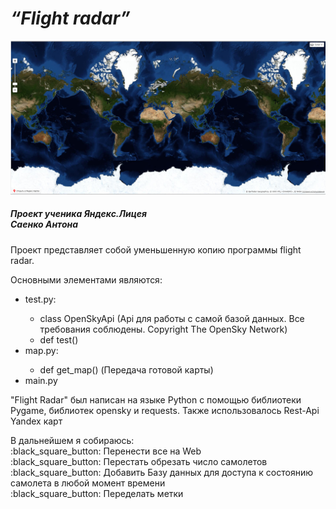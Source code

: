 # _“Flight radar”_
![Labyrinth.jpg](https://github.com/MrAntonS/WebServer/blob/master/%D0%A1%D0%BD%D0%B8%D0%BC%D0%BE%D0%BA.PNG)
##### *Проект ученика Яндекс.Лицея* <br> *Саенко Антона*
<p>Проект представляет собой уменьшенную копию программы flight radar.<br></p>
<p>Основными элементами являются: <br>
<ul>
<li>test.py:</li>
<ul>
<li>class OpenSkyApi (Api для работы с самой базой данных. Все требования соблюдены. Copyright The OpenSky Network)</li>
<li>def test()</li>
</ul>
<li>map.py:</li>
<ul>
<li>def get_map() (Передача готовой карты)</li>
</ul>
<li>main.py</li>
</ul></p>
<p>"Flight Radar" был написан на языке Python с помощью библиотеки Pygame, библиотек opensky и requests. Также использовалось Rest-Api Yandex карт</p>
<p>В дальнейшем я собираюсь:<br>
:black_square_button: Перенести все на Web<br>
:black_square_button: Перестать обрезать число самолетов<br>
:black_square_button: Добавить Базу данных для доступа к состоянию самолета в любой момент времени<br>
:black_square_button: Переделать метки</p>
